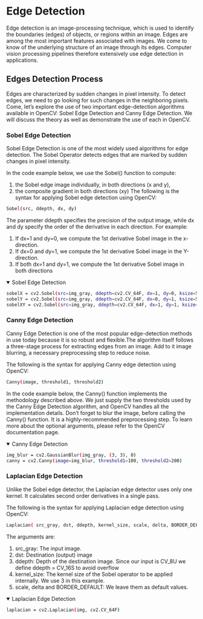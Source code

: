 # Edge Detection
Edge detection is an image-processing technique, which is used to identify the boundaries (edges) of objects, or regions within an image. Edges are among the most important features associated with images. We come to know of the underlying structure of an image through its edges. Computer vision processing pipelines therefore extensively use edge detection in applications.

## Edges Detection Process
Edges are characterized by sudden changes in pixel intensity. To detect edges, we need to go looking for such changes in the neighboring pixels. Come, let’s explore the use of two important edge-detection algorithms available in OpenCV: Sobel Edge Detection and Canny Edge Detection. We will discuss  the theory as well as  demonstrate the use of each in OpenCV.

### Sobel Edge Detection
Sobel Edge Detection is one of the most widely used algorithms for edge detection. The Sobel Operator detects edges that are marked by sudden changes in pixel intensity.

In the code example below, we use the Sobel() function to compute:
1. the Sobel edge image individually, in both directions (x and y),
2. the composite gradient in both directions (xy)
The following is the syntax for applying Sobel edge detection using OpenCV:
```bash
Sobel(src, ddepth, dx, dy)
```
The parameter ddepth specifies the precision of the output image, while dx and dy specify the order of the derivative in each direction. For example:

1. If dx=1 and dy=0, we compute the 1st derivative Sobel image in the x-direction.
2. If dx=0 and dy=1, we compute the 1st derivative Sobel image in the Y-direction.
3. If both dx=1 and dy=1, we compute the 1st derivative Sobel image in both directions


<details open>
<summary>Sobel Edge Detection</summary>

```bash
sobelX = cv2.Sobel(src=img_gray, ddepth=cv2.CV_64F, dx=1, dy=0, ksize=5)
sobelY = cv2.Sobel(src=img_gray, ddepth=cv2.CV_64F, dx=0, dy=1, ksize=5)
sobelXY = cv2.Sobel(src=img_gray, ddepth=cv2.CV_64F, dx=1, dy=1, ksize=5)
```
</details>

### Canny Edge Detection
Canny Edge Detection is one of the most popular edge-detection methods in use today because it is so robust and flexible.The algorithm itself follows a three-stage process for extracting edges from an image. Add to it image blurring, a necessary preprocessing step to reduce noise.

The following is the syntax for applying Canny edge detection using OpenCV:
```bash
Canny(image, threshold1, threshold2)
```
In the code example below, the  Canny() function implements the methodology described above. We just supply the two thresholds used by the Canny Edge Detection algorithm, and OpenCV handles all the implementation details. Don’t forget to blur the image, before calling the Canny() function. It is a highly-recommended preprocessing step. To learn more about the optional arguments, please refer to the OpenCV documentation page.
<details open>
<summary>Canny Edge Detection</summary>

```bash
img_blur = cv2.GaussianBlur(img_gray, (3, 3), 0)
canny = cv2.Canny(image=img_blur, threshold1=100, threshold2=200)
```
</details>

### Laplacian Edge Detection
Unlike the Sobel edge detector, the Laplacian edge detector uses only one kernel. It calculates second order derivatives in a single pass.

The following is the syntax for applying Laplacian edge detection using OpenCV:
```bash
Laplacian( src_gray, dst, ddepth, kernel_size, scale, delta, BORDER_DEFAULT );
```
The arguments are:
1. src_gray: The input image.
2. dst: Destination (output) image
3. ddepth: Depth of the destination image. Since our input is CV_8U we define ddepth = CV_16S to avoid overflow
4. kernel_size: The kernel size of the Sobel operator to be applied internally. We use 3 in this example.
5. scale, delta and BORDER_DEFAULT: We leave them as default values.

<details open>
<summary>Laplacian Edge Detection</summary>

```bash
laplacian = cv2.Laplacian(img, cv2.CV_64F)
```
</details>
